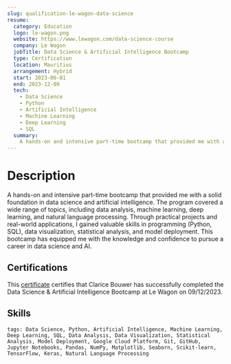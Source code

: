 ```yaml
---
slug: qualification-le-wagon-data-science
resume:
  category: Education
  logo: le-wagon.png
  website: https://www.lewagon.com/data-science-course
  company: Le Wagon
  jobTitle: Data Science & Artificial Intelligence Bootcamp
  type: Certification
  location: Mauritius
  arrangement: Hybrid
  start: 2023-06-01
  end: 2023-12-09
  tech:
    - Data Science
    - Python
    - Artificial Intelligence
    - Machine Learning
    - Deep Learning
    - SQL
  summary:
    A hands-on and intensive part-time bootcamp that provided me with a solid foundation in data science and artificial intelligence. The program covered a wide range of topics, including data analysis, machine learning, deep learning, and natural language processing. Through practical projects and real-world applications, I gained valuable skills in programming (Python, SQL), data visualization, statistical analysis, and model deployment. This bootcamp has equipped me with the knowledge and confidence to pursue a career in data science and AI.
---
```


# Description

A hands-on and intensive part-time bootcamp that provided me with a solid foundation in data science and artificial intelligence. The program covered a wide range of topics, including data analysis, machine learning, deep learning, and natural language processing. Through practical projects and real-world applications, I gained valuable skills in programming (Python, SQL), data visualization, statistical analysis, and model deployment. This bootcamp has equipped me with the knowledge and confidence to pursue a career in data science and AI.

## Certifications

This [certificate](https://kitt.lewagon.com/schoolings/31498/public_diploma?token=62b1206b60a5f462154c32c8f5061ea4c758a0e96a99db368dd9fe86cacb39cc) certifies that Clarice Bouwer has successfully completed the Data Science & Artificial Intelligence Bootcamp at Le Wagon on 09/12/2023.

## Skills

`tags: Data Science, Python, Artificial Intelligence, Machine Learning, Deep Learning, SQL, Data Analysis, Data Visualization, Statistical Analysis, Model Deployment, Google Cloud Platform, Git, GitHub, Jupyter Notebooks, Pandas, NumPy, Matplotlib, Seaborn, Scikit-learn, TensorFlow, Keras, Natural Language Processing`
